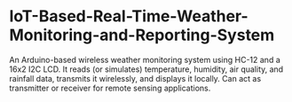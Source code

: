 # IoT-Based-Real-Time-Weather-Monitoring-and-Reporting-System
An Arduino-based wireless weather monitoring system using HC-12 and a 16x2 I2C LCD. It reads (or simulates) temperature, humidity, air quality, and rainfall data, transmits it wirelessly, and displays it locally. Can act as transmitter or receiver for remote sensing applications.
